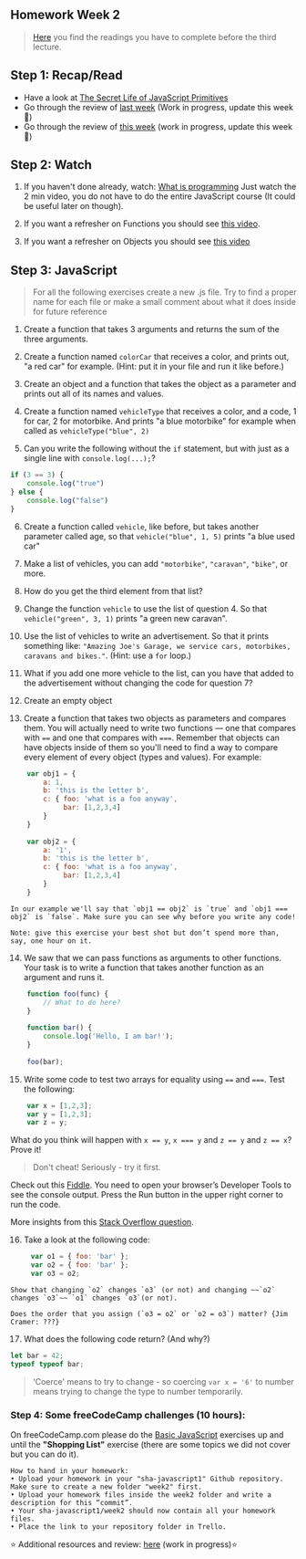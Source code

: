 ## Homework Week 2

>[Here](https://github.com/SocialHackersCodeSchool/JavaScript/tree/master/Week2/README.md) you find the readings you have to complete before the third lecture.

## Step 1: Recap/Read

- Have a look at [The Secret Life of JavaScript Primitives](https://www.youtube.com/watch?v=2ZUDcmWW4Hc)
- Go through the review of [last week](https://github.com/SocialHackersCodeSchool/JavaScript/blob/master/Week1/REVIEW.md) (Work in progress, update this week :wrench:)
- Go through the review of [this week](https://github.com/SocialHackersCodeSchool/JavaScript/blob/master/Week2/REVIEW.md) (work in progress, update this week :nut_and_bolt:)

## Step 2: Watch

1. If you haven't done already, watch: [What is programming](https://www.khanacademy.org/computing/computer-programming/programming/intro-to-programming/v/programming-intro) Just watch the 2 min video, you do not have to do the entire JavaScript course (It could be useful later on though). 

2. If you want a refresher on Functions you should see [this video](https://www.youtube.com/watch?v=5nuqALOHN1M).

3. If you want a refresher on Objects you should see [this video](https://www.youtube.com/watch?v=mgwiCUpuCxA)

## Step 3: JavaScript
> For all the following exercises create a new .js file. Try to find a proper name for each file or make a small comment about what it does inside for future reference

1. Create a function that takes 3 arguments and returns the sum of the three arguments.

2. Create a function named `colorCar` that receives a color, and prints out, "a red car" for example. (Hint: put it in your file and run it like before.)

3. Create an object and a function that takes the object as a parameter and prints out all of its names and values.

4. Create a function named `vehicleType` that receives a color, and a code, 1 for car, 2 for motorbike. And prints "a blue motorbike" for example when called as `vehicleType("blue", 2)`

5. Can you write the following without the `if` statement, but with just as a single line with `console.log(...);`?
```js
if (3 == 3) {
    console.log("true")
} else {
    console.log("false")
}
```

6. Create a function called `vehicle`, like before, but takes another parameter called age, so that `vehicle("blue", 1, 5)` prints "a blue used car"

7. Make a list of vehicles, you can add `"motorbike"`, `"caravan"`, `"bike"`, or more.

8. How do you get the third element from that list?

9. Change the function `vehicle` to use the list of question 4. So that `vehicle("green", 3, 1)` prints "a green new caravan".

10. Use the list of vehicles to write an advertisement. So that it prints something like: `"Amazing Joe's Garage, we service cars, motorbikes, caravans and bikes."`. (Hint: use a `for` loop.)

11. What if you add one more vehicle to the list, can you have that added to the advertisement without changing the code for question 7?

12. Create an empty object

13. Create a function that takes two objects as parameters and compares them. You will actually need to write two functions — one that compares with `==` and one that compares with `===`. Remember that objects can have objects inside of them so you'll need to find a way to compare every element of every object (types and values). For example: 

```js
    var obj1 = {
        a: 1, 
        b: 'this is the letter b', 
        c: { foo: 'what is a foo anyway', 
             bar: [1,2,3,4]
        }
    }
    
    var obj2 = {
        a: '1', 
        b: 'this is the letter b', 
        c: { foo: 'what is a foo anyway', 
             bar: [1,2,3,4]
        }
    }
```

    In our example we'll say that `obj1 == obj2` is `true` and `obj1 === obj2` is `false`. Make sure you can see why before you write any code!
    
    Note: give this exercise your best shot but don’t spend more than, say, one hour on it.

14. We saw that we can pass functions as arguments to other functions. Your task is to write a function that takes another function as an argument and runs it. 

```js
    function foo(func) {
        // What to do here? 
    }
    
    function bar() {
        console.log('Hello, I am bar!');
    }
    
    foo(bar);
```


15. Write some code to test two arrays for equality using `==` and `===`. Test the following:
    
```js
    var x = [1,2,3];
    var y = [1,2,3];
    var z = y;
```

What do you think will happen with `x == y`, `x === y` and `z == y` and `z == x`? Prove it!
    
> Don't cheat! Seriously - try it first.
    

Check out this [Fiddle](http://jsfiddle.net/jimschubert/85M4z/). You need to open your browser’s Developer Tools to see the console output. Press the Run button in the upper right corner to run the code.

More insights from this [Stack Overflow question](http://stackoverflow.com/questions/22395357/how-to-compare-two-arrays-are-equal-using-javascript).


16. Take a look at the following code: 

```js
     var o1 = { foo: 'bar' };
     var o2 = { foo: 'bar' };
     var o3 = o2;

```

    Show that changing `o2` changes `o3` (or not) and changing ~~`o2` changes `o3`~~ `o1` changes `o3`(or not). 
    
    Does the order that you assign (`o3 = o2` or `o2 = o3`) matter? {Jim Cramer: ???}

17. What does the following code return? (And why?)
```js
let bar = 42; 
typeof typeof bar;
```

 
> ‘Coerce' means to try to change - so coercing `var x = '6'` to number means trying to change the type to number temporarily. 

### Step 4: **Some freeCodeCamp challenges (10 hours):**

On freeCodeCamp.com please do the [Basic JavaScript](https://www.freecodecamp.org/map) exercises up and until the __"Shopping List"__ exercise (there are some topics we did not cover but you can do it).

```
How to hand in your homework:
• Upload your homework in your "sha-javascript1" Github repository. Make sure to create a new folder "week2" first. 
• Upload your homework files inside the week2 folder and write a description for this “commit”.
• Your sha-javascript1/week2 should now contain all your homework files.
• Place the link to your repository folder in Trello.
```

:star: Additional resources and review: [here](https://github.com/SocialHackersCodeSchool/JavaScript/tree/master/Week2/REVIEW.md) (work in progress):star:

